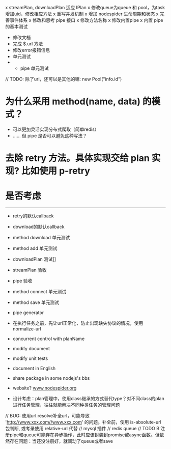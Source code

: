 x streamPlan, downloadPlan 适应 IPlan
x 修改queue为queue 和 pool，为task增加uid，修改相应方法
x 重写并发机制
x 增加 nodespider 生命周期和状态
x 完善事件体系
x 修改和思考 pipe 接口
x 修改方法名称
x 修改内置pipe
x 内置 pipe 的基本测试
- 修改文档
- 完成 $.url 方法
- 修改error报错信息
- 单元测试
- - pipe 单元测试

// TODO: 除了url，还可以是其他的嘛: new Pool("info.id")

# 为什么采用 method(name, data) 的模式？
- 可以更加灵活实现分布式爬取（简单redis）
- ……
但 pipe 是否可以避免这种写法？

# 去除 retry 方法。具体实现交给 plan 实现? 比如使用 p-retry

# 是否考虑






-------------------------

- retry的默认callback
- download的默认callback
- method download 单元测试
- method add 单元测试
- downloadPlan 测试[]
- streamPlan 验收
- pipe 验收
- method connect 单元测试
- method save 单元测试

- pipe generator

- 在执行任务之前，先让url正常化，防止出现缺失协议的情况，使用 normalize-url
- concurrent control with planName
- modify document
- modify unit tests

- document in English
- share package in some nodejs's bbs
- website? www.nodespider.org
- 设计考虑：plan管理中，使用class继承的方式替代type？对不同class的plan进行任务管理，往往就能解决不同种类任务的管理问题

// BUG: 使用url.resolve补全url，可能导致 'http://www.xxx.com//www.xxx.com' 的问题。补全前，使用 is-absolute-url 包判断, 或考录使用 relative-url 代替
// mysql 插件
// redis queue
// TODO B 注册pipe和queue可能存在异步操作，此时应该封装到promise或async函数。但依然存在问题：当还没注册好，就调动了queue或者save
